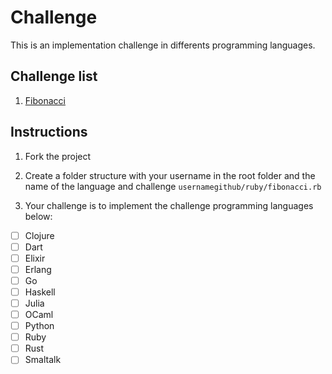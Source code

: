 # Challenge
This is an implementation challenge in differents programming languages.

## Challenge list

1. [Fibonacci](https://en.wikipedia.org/wiki/Fibonacci_number)

## Instructions

1. Fork the project

2. Create a folder structure with your username in the root folder and the name of the language and challenge
`usernamegithub/ruby/fibonacci.rb`

3. Your challenge is to implement the challenge programming languages below:

* [ ] Clojure
* [ ] Dart
* [ ] Elixir
* [ ] Erlang
* [ ] Go
* [ ] Haskell
* [ ] Julia
* [ ] OCaml
* [ ] Python
* [ ] Ruby
* [ ] Rust
* [ ] Smaltalk
